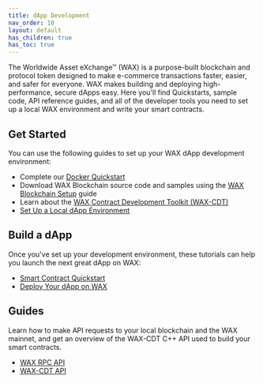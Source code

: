 ```yaml
---
title: dApp Development
nav_order: 10
layout: default
has_children: true
has_toc: true
---
```

The Worldwide Asset eXchange™ (WAX) is a purpose-built blockchain and protocol token designed to make e-commerce transactions faster, easier, and safer for everyone. WAX makes building and deploying high-performance, secure dApps easy. Here you'll find Quickstarts, sample code, API reference guides, and all of the developer tools you need to set up a local WAX environment and write your smart contracts.
## Get Started

You can use the following guides to set up your WAX dApp development environment:

  * Complete our [Docker Quickstart](/wax-developer/docs/dapp-development/docker-setup)
  * Download WAX Blockchain source code and samples using the [WAX Blockchain Setup](/wax-developer/docs/dapp-development/blockchain_setup) guide
  * Learn about the [WAX Contract Development Toolkit (WAX-CDT)](/wax-developer/docs/dapp-development/wax-cdt)
  * [Set Up a Local dApp Environment](/wax-developer/docs/dapp-development/setup-local-dapp-environment)

<span class="anchor" id="buildDapp"></span>
<h2>Build a dApp</h2>

Once you've set up your development environment, these tutorials can help you launch the next great dApp on WAX:

  * [Smart Contract Quickstart](/wax-developer/docs/dapp-development/smart-contract-quickstart)
  * [Deploy Your dApp on WAX](/wax-developer/docs/dapp-development/deploy-dapp-on-wax)

<span class="anchor" id="guides"></span>
<h2>Guides</h2>

Learn how to make API requests to your local blockchain and the WAX mainnet, and get an overview of the WAX-CDT C++ API used to build your smart contracts.

  * [WAX RPC API](/wax-developer/docs/api-reference)
  * [WAX-CDT API](/wax-developer/docs/api-reference/cdt_api)
